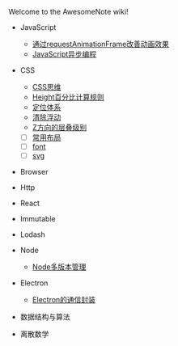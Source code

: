 Welcome to the AwesomeNote wiki!


+ JavaScript
    - [通过requestAnimationFrame改善动画效果](https://github.com/janeluck/AwesomeNote/wiki/Improving-Experience-By-RequestAnimationFrame)
    - [JavaScript异步编程](https://github.com/janeluck/AwesomeNote/wiki/JavaScript-Asynchronous-Programming)
   
+ CSS
    - [CSS思维](https://github.com/janeluck/AwesomeNote/wiki/Thinking-In-Css)
    - [Height百分比计算规则](https://github.com/janeluck/AwesomeNote/wiki/Height-By-Percentage)
    - [定位体系](https://github.com/janeluck/AwesomeNote/wiki/Display-Float-Position)
    - [清除浮动](https://github.com/janeluck/AwesomeNote/wiki/Clear-Float)
    - [Z方向的层叠级别](https://github.com/janeluck/AwesomeNote/wiki/Stack-Level)
    - [ ] [常用布局]()
    - [ ] [font]()
    - [ ] [svg]()
+ Browser
+ Http
+ React
+ Immutable
+ Lodash
+ Node
    - [Node多版本管理](https://github.com/janeluck/AwesomeNote/wiki/Node-Version-Management)
+ Electron
    - [Electron的通信封装](https://github.com/janeluck/AwesomeNote/wiki/Communication-In-Electron)
+ 数据结构与算法
+ 离散数学

